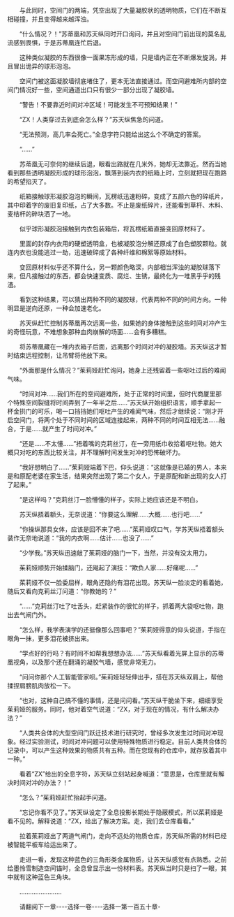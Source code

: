 <div class="read-content j_readContent" id="">
                <p>　　与此同时，空间门的两端，凭空出现了大量凝胶状的透明物质，它们在不断互相碰撞，并且变得越来越浑浊。<p>　　“什么情况？！”苏蒂凰和苏天纵同时开口询问，并且对空间门前出现的莫名乱流感到畏惧，于是苏蒂凰连忙后退。<p>　　这种类似凝胶的东西很像一面果冻形成的墙，只是墙内正在不断爆发旋涡，并且冒出诡异的球形泡泡。<p>　　空间门被这面凝胶墙彻底堵住了，更本无法直接通过。而空间避难所内部的空间门情况好一些，空间通道出口只有很少一部分出现了凝胶墙。<p>　　“警告！不要靠近时间对冲区域！可能发生不可预知结果！”<p>　　“ZX！人类穿过去到底会怎么样？”苏天纵焦急的问道。<p>　　“无法预测，高几率会死亡。”全息字符只能给出这么个不确定的答案。<p>　　“……”<p>　　苏蒂凰无可奈何的继续后退，眼看出路就在几米外，她却无法靠近。然而当她看到那些透明凝胶形成的球形泡泡，飘落到装内衣的纸箱上时，立刻就把现在跑路的希望掐灭了。<p>　　纸箱接触球形凝胶泡泡的瞬间，瓦楞纸迅速粉碎，变成了五颜六色的碎纸片，其中印着字的废旧复印纸，占了大多数。不止是废纸碎片，还能看到草杆、木料、麦桔杆的碎块洒了一地。<p>　　似乎球形凝胶泡接触到内衣包装箱后，将瓦楞纸箱直接变回原材料了。<p>　　里面的封存内衣用的硬塑透明盒，也被凝胶泡分解还原成了白色塑胶颗粒。就连内衣也没能逃过一劫，迅速破碎成了各种纤维和棉絮等原始材料。<p>　　变回原材料似乎还不算什么，另一颗颜色略深，内部相当浑浊的凝胶球落下来，但凡接触过的东西，都会快速变质、腐烂、生锈，最终化为一堆黑乎乎的残渣。<p>　　看到这种结果，可以猜出两种不同的凝胶球，代表两种不同的时间方向。一种明显是逆向还原，一种会加速老化。<p>　　苏天纵赶忙控制苏蒂凰再次远离一些，如果她的身体接触到这些时间对冲产生的奇怪玩意，不难想象那种血肉崩解的场面……会有多糟糕。<p>　　将苏蒂凰藏在一堆内衣箱子后面，远离那个时间对冲的凝胶墙。苏天纵这才暂时结束远程控制，让吊臂将他放下来。<p>　　“外面那是什么情况？”茱莉娅赶忙询问，她身上还残留着一些呕吐过后的难闻气味。<p>　　“时间对冲……我们所在的空间避难所，处于正常的时间里，但时代商厦里那个特殊空间裂缝将时间弄到了一年半之后……”苏天纵开始组织语言，顺手拿起一杯金拱门的可乐，喝一口挡挡她们呕吐产生的难闻气味，然后才继续说：“刚才开启空间门，将两个处于不同时间的区域连接起来，两种不同的时间互相无法……融合，于是……就产生了时间对冲。”<p>　　“还是……不太懂……”捂着嘴的克莉丝汀，在一旁用纸巾收拾着呕吐物。她大概只对吃的东西比较关注，并不理解时间发生对冲的恐怖破坏力。<p>　　“我好想明白了……”茱莉娅端着下巴，仰头说道：“这就像是已婚的男人，本来是和原配老婆在家生活，结果突然出现了第二个女人，于是原配和新出现的女人打了起来。”<p>　　“是这样吗？”克莉丝汀一脸懵懂的样子，实际上她应该还是不明白。<p>　　苏天纵捂着额头，无奈说道：“你要这么理解……大概……也行吧……”<p>　　“你操纵那具女体，应该是回不来了吧……”茱莉娅叹口气，学苏天纵捂着额头装作无奈地说道：“我的内衣啊……估计……也没了……”<p>　　“少学我。”苏天纵迅速敲了茱莉娅的脑门一下，当然，并没有没太用力。<p>　　茱莉娅顺势开始揉脑门，还飚起了演技：“欺负人家……好痛呢……”<p>　　茱莉娅不仅一脸委屈样，眼角还隐约有泪花出现。苏天纵一脸淡定的看着她，随后又看向克莉丝汀问道：“你教她的？”<p>　　“……”克莉丝汀吐了吐舌头，赶紧装作的很忙的样子，抓着两大袋呕吐物，跑出去气闸门外。<p>　　“怎么样，我学表演学的还挺像那么回事吧？”茱莉娅得意的仰头说道，手指在眼角一抹，更多泪花被挤出来。<p>　　“学点好的行吗？有时间不如帮我想想办法……”苏天纵看着光屏上显示的苏蒂凰视角，以及那个还在翻涌的凝胶气墙，感觉非常无力。<p>　　“问问你那个人工智能管家呗。”茱莉娅轻轻伸出手，搭在苏天纵双肩上，帮他揉捏肩膀肌肉放松一下。<p>　　“也对，这种自己搞不懂的事情，还是问问看。”苏天纵干脆坐下来，细细享受茱莉娅的服务。同时，他对着空气说道：“ZX，对于现在的情况，有什么解决办法？”<p>　　“人类共合体的大型空间门跃迁技术进行研究时，曾经多次发生过时间对冲现象。经过实验测试，时间对冲问题可以使用特殊物质进行稳定。目前人类共合体的记录中，可以产生这种效果的物质共有五种。而在您现有的仓库中，就存放着其中一种。”<p>　　看着“ZX”给出的全息字符，苏天纵立刻站起身喊道：“意思是，仓库里就有解决时间对冲的办法？！”<p>　　“怎么？”茱莉娅赶忙抬起手问道。<p>　　“忘记你看不见了。”苏天纵设定了全息投影长期处于隐蔽模式，所以茱莉娅是看不见的。解释说道：“ZX，给出了解决方案。走，我们去仓库看看。”<p>　　拉着茱莉娅出了两道气闸门，走向不远处的物质仓库，苏天纵所需的材料已经被智能平板车给运出来了。<p>　　走进一看，发现这种蓝色的三角形类金属物质，让苏天纵感觉有点熟悉。之前给墨怜雪制造空间锚时，全息曾显示出一份材料表。苏天纵当时只是扫了一眼，其中就有这种蓝色三角块。<p>　　……………………<p>　　请翻阅下一章----选择一卷----选择一第一百五十章-<p>　　<p> 
            </div>